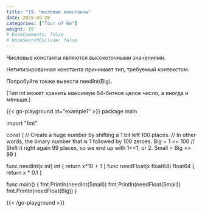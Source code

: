 ```yaml
---
title: "19. Числовые константы"
date: 2025-09-26
categories: ["Tour of Go"]
weight: 19
# bookComments: false
# bookSearchExclude: false
---
```

  
Числовые константы являются высокоточными значениями.

Нетипизированная константа принимает тип, требуемый контекстом.

Попробуйте также вывести needInt(Big).

(Тип int может хранить максимум 64-битное целое число, а иногда и меньше.)

{{< go-playground id="example1" >}}
package main

import "fmt"

const (
    // Create a huge number by shifting a 1 bit left 100 places.
    // In other words, the binary number that is 1 followed by 100 zeroes.
    Big = 1 << 100
    // Shift it right again 99 places, so we end up with 1<<1, or 2.
    Small = Big >> 99
)

func needInt(x int) int { return x*10 + 1 }
    func needFloat(x float64) float64 {
    return x * 0.1
}

func main() {
    fmt.Println(needInt(Small))
    fmt.Println(needFloat(Small))
    fmt.Println(needFloat(Big))
}



{{< /go-playground >}} 